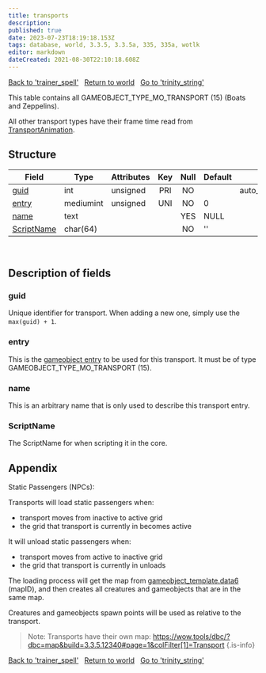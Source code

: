 ```yaml
---
title: transports
description:
published: true
date: 2023-07-23T18:19:18.153Z
tags: database, world, 3.3.5, 3.3.5a, 335, 335a, wotlk
editor: markdown
dateCreated: 2021-08-30T22:10:18.608Z
---
```


<a href="https://trinitycore.info/en/database/335/world/trainer_spell" class="mt-5 v-btn v-btn--depressed v-btn--flat v-btn--outlined theme--light v-size--default darkblue--text text--lighten-3"><span class="v-btn__content"><i aria-hidden="true" class="v-icon notranslate v-icon--left mdi mdi-arrow-left theme--light"></i><span>Back to 'trainer_spell'</span></span></a>&nbsp;&nbsp;&nbsp;<a href="https://trinitycore.info/en/database/335/world/home" class="mt-5 v-btn v-btn--depressed v-btn--flat v-btn--outlined theme--light v-size--default darkblue--text text--lighten-3"><span class="v-btn__content"><i aria-hidden="true" class="v-icon notranslate v-icon--left mdi mdi-home-outline theme--light"></i><span>Return to world</span></span></a>&nbsp;&nbsp;&nbsp;<a href="https://trinitycore.info/en/database/335/world/trinity_string" class="mt-5 v-btn v-btn--depressed v-btn--flat v-btn--outlined theme--light v-size--default darkblue--text text--lighten-3"><span class="v-btn__content"><span>Go to 'trinity_string'</span><i aria-hidden="true" class="v-icon notranslate v-icon--right mdi mdi-arrow-right theme--light"></i></span></a>

This table contains all GAMEOBJECT_TYPE_MO_TRANSPORT (15) (Boats and Zeppelins).

All other transport types have their frame time read from [TransportAnimation](/files/DBC/335/transportanimation).

## Structure

| Field | Type | Attributes | Key | Null | Default | Extra | Comment |
| --- | --- | --- | :---: | :---: | --- | --- | --- |
| [guid](#guid) | int | unsigned | PRI | NO |  | auto_increment |  |
| [entry](#entry) | mediumint | unsigned | UNI | NO | 0 |  |  |
| [name](#name-alt) | text |  |  | YES | NULL |  |  |
| [ScriptName](#scriptname) | char(64) |  |  | NO | '' |  |  |
&nbsp;
## Description of fields

### guid
Unique identifier for transport. When adding a new one, simply use the `max(guid) + 1`.
&nbsp;

### entry
This is the [gameobject entry](../world/gameobject_template#entry) to be used for this transport. It must be of type GAMEOBJECT_TYPE_MO_TRANSPORT (15).
&nbsp;

### name <!-- {#name-alt} -->
This is an arbitrary name that is only used to describe this transport entry.
&nbsp;

### ScriptName
The ScriptName for when scripting it in the core.
&nbsp;

## Appendix
Static Passengers (NPCs):

Transports will load static passengers when:
* transport moves from inactive to active grid
* the grid that transport is currently in becomes active
&nbsp;

It will unload static passengers when:
* transport moves from active to inactive grid
* the grid that transport is currently in unloads
&nbsp;

The loading process will get the map from [gameobject_template.data6](../world/gameobject_template#type) (mapID), and then creates all creatures and gameobjects that are in the same map.

Creatures and gameobjects spawn points will be used as relative to the transport.

> Note: Transports have their own map: https://wow.tools/dbc/?dbc=map&build=3.3.5.12340#page=1&colFilter[1]=Transport
{.is-info}

<a href="https://trinitycore.info/en/database/335/world/trainer_spell" class="mt-5 v-btn v-btn--depressed v-btn--flat v-btn--outlined theme--light v-size--default darkblue--text text--lighten-3"><span class="v-btn__content"><i aria-hidden="true" class="v-icon notranslate v-icon--left mdi mdi-arrow-left theme--light"></i><span>Back to 'trainer_spell'</span></span></a>&nbsp;&nbsp;&nbsp;<a href="https://trinitycore.info/en/database/335/world/home" class="mt-5 v-btn v-btn--depressed v-btn--flat v-btn--outlined theme--light v-size--default darkblue--text text--lighten-3"><span class="v-btn__content"><i aria-hidden="true" class="v-icon notranslate v-icon--left mdi mdi-home-outline theme--light"></i><span>Return to world</span></span></a>&nbsp;&nbsp;&nbsp;<a href="https://trinitycore.info/en/database/335/world/trinity_string" class="mt-5 v-btn v-btn--depressed v-btn--flat v-btn--outlined theme--light v-size--default darkblue--text text--lighten-3"><span class="v-btn__content"><span>Go to 'trinity_string'</span><i aria-hidden="true" class="v-icon notranslate v-icon--right mdi mdi-arrow-right theme--light"></i></span></a>
